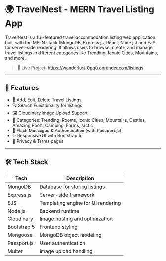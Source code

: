 # 🌍 TravelNest - MERN Travel Listing App

TravelNest is a full-featured travel accommodation listing web application built with the MERN stack (MongoDB, Express.js, React, Node.js) and EJS for server-side rendering. It allows users to browse, create, and manage travel listings in different categories like Trending, Iconic Cities, Mountains, and more.

> 🔗 Live Project: https://wanderlust-0pq0.onrender.com/listings

---

## 📸 Features

- 🏡 Add, Edit, Delete Travel Listings
- 🔍 Search Functionality for listings
- 🖼️ Cloudinary Image Upload Support
- 🧭 Categories: Trending, Rooms, Iconic Cities, Mountains, Castles, Amazing Pools, Camping, Farms, Arctic
- 🧾 Flash Messages & Authentication (with Passport.js)
- ✨ Responsive UI with Bootstrap 5
- 🧾 Privacy & Terms pages

---

## 🛠️ Tech Stack

| Tech            | Description                         |
|-----------------|-------------------------------------|
| MongoDB         | Database for storing listings       |
| Express.js      | Server-side framework               |
| EJS             | Templating engine for UI rendering  |
| Node.js         | Backend runtime                     |         |
| Cloudinary      | Image hosting and optimization      |
| Bootstrap 5     | Frontend styling                    |
| Mongoose        | MongoDB object modeling             |
| Passport.js     | User authentication                 |
| Multer          | Image upload handling               |



